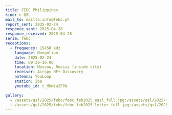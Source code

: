 ```yaml
---
title: FEBC Philippines
kind: e-QSL
mail_to: mailto:info@febc.ph
report_sent: 2025-02-24
responce_sent: 2025-04-28
responce_received: 2025-04-28
serie: febc
receptions:
  - frequency: 15450 kHz
    language: Mongolian
    date: 2025-02-24
    time: 09.30-10.00
    location: Moscow, Russia (inside city)
    receiver: Airspy HF+ Discovery
    antenna: YouLoop
    station: iba
    youtube_id: t_MkNia2FPA

gallery:
  - /assets/qsl/2025/febc/febc_feb2025_eqsl_full.jpg:/assets/qsl/2025/febc/febc_feb2025_eqsl_small.jpg
  - /assets/qsl/2025/febc/febc_feb2025_letter_full.jpg:/assets/qsl/2025/febc/febc_feb2025_letter_small.jpg
---
```

